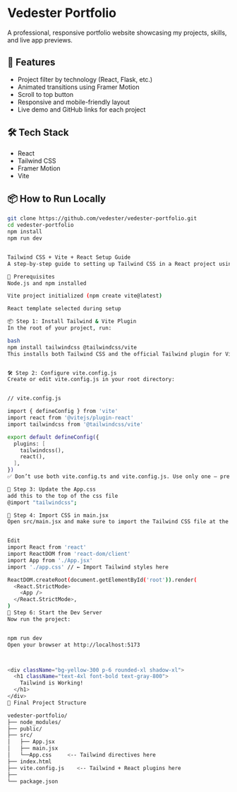 # Vedester Portfolio

A professional, responsive portfolio website showcasing my projects, skills, and live app previews.

## 🚀 Features

- Project filter by technology (React, Flask, etc.)
- Animated transitions using Framer Motion
- Scroll to top button
- Responsive and mobile-friendly layout
- Live demo and GitHub links for each project

## 🛠 Tech Stack

- React
- Tailwind CSS
- Framer Motion
- Vite

## 📦 How to Run Locally

```bash
git clone https://github.com/vedester/vedester-portfolio.git
cd vedester-portfolio
npm install
npm run dev


Tailwind CSS + Vite + React Setup Guide
A step-by-step guide to setting up Tailwind CSS in a React project using Vite (with the new Tailwind Vite plugin).

🧱 Prerequisites
Node.js and npm installed

Vite project initialized (npm create vite@latest)

React template selected during setup

📦 Step 1: Install Tailwind & Vite Plugin
In the root of your project, run:

bash
npm install tailwindcss @tailwindcss/vite
This installs both Tailwind CSS and the official Tailwind plugin for Vite.


🛠️ Step 2: Configure vite.config.js
Create or edit vite.config.js in your root directory:


// vite.config.js

import { defineConfig } from 'vite'
import react from '@vitejs/plugin-react'
import tailwindcss from '@tailwindcss/vite'

export default defineConfig({
  plugins: [
    tailwindcss(),
    react(),
  ],
})
✅ Don’t use both vite.config.ts and vite.config.js. Use only one — preferably vite.config.js if you don’t need TypeScript config.

🎨 Step 3: Update the App.css
add this to the top of the css file
@import "tailwindcss";

🧩 Step 4: Import CSS in main.jsx
Open src/main.jsx and make sure to import the Tailwind CSS file at the top:


Edit
import React from 'react'
import ReactDOM from 'react-dom/client'
import App from './App.jsx'
import './app.css' // ← Import Tailwind styles here

ReactDOM.createRoot(document.getElementById('root')).render(
  <React.StrictMode>
    <App />
  </React.StrictMode>,
)
🚀 Step 6: Start the Dev Server
Now run the project:


npm run dev
Open your browser at http://localhost:5173



<div className="bg-yellow-300 p-6 rounded-xl shadow-xl">
  <h1 className="text-4xl font-bold text-gray-800">
    Tailwind is Working!
  </h1>
</div>
📁 Final Project Structure

vedester-portfolio/
├── node_modules/
├── public/
├── src/
│   ├── App.jsx
│   ├── main.jsx
│   └──App.css     <-- Tailwind directives here
├── index.html
├── vite.config.js    <-- Tailwind + React plugins here
├── 
└── package.json
